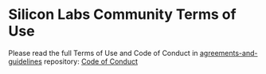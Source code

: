 # Silicon Labs Community Terms of Use

Please read the full Terms of Use and Code of Conduct in [agreements-and-guidelines](https://github.com/SiliconLabsSoftware/agreements-and-guidelines) repository: [Code of Conduct](https://github.com/SiliconLabsSoftware/agreements-and-guidelines/blob/main/code_of_conduct.md)